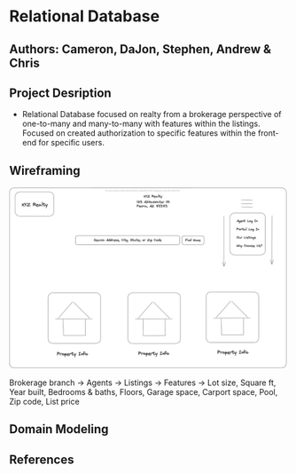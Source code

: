 # Relational Database

## Authors: Cameron, DaJon, Stephen, Andrew & Chris

## Project Desription

- Relational Database focused on realty from a brokerage perspective of one-to-many and many-to-many with features within the listings. Focused on created authorization to specific features within the front-end for specific users.

## Wireframing

![Wireframe](./wire.png)

Brokerage branch -> Agents -> Listings -> Features -> Lot size, Square ft, Year built, Bedrooms & baths, Floors, Garage space, Carport space, Pool, Zip code, List price 

## Domain Modeling



## References

